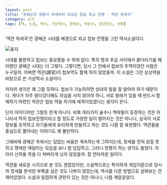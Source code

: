 ```yaml
---
layout: post
title: "광해군과 향통사 하세국의 외로운 첩보 외교 전쟁 - 역관 하세국"
category: 도서
tags: [책, 소설, 역사, 가상역사, 광해군, 박준수, 청년정신, 서평]
---
```


'역관 하세국'은
광해군 시대를 배경으로 외교 첩보 전쟁을 그린 역사소설이다.

![표지](https://lh3.googleusercontent.com/JEprkzzI3aqGGDrXT8pLRKL5szFjaZnbRJPIbPxfkESpvdtXadxaJKtbApMI0S7vILRyvJniIiF6Jg=s480)

시대를 불문하고 첩보는 중요했을 수 밖에 없다.
특히 명과 후금 사이에서 줄다리기를 해야했던 광해군 시대는 더 그렇다.
그렇다면, 당시 그 안에서 첩보의 주역이었던 사람은 누구일까.
어쩌면 역관(譯官)이 첩보역도 함께 하지 않았을까.
이 소설은 그런 상상력을 바탕으로 쓴 가상역사 소설이다.

저자의 생각은 꽤 그럴 듯하다.
첩보가 가능하려면 상대의 말을 잘 알아야 하기 때문이다.
게다가 자주 왔다갔다해도 의심을 사지 않아야 하니,
서로 왕래가 있을 때 반드시 함께하기 마련인 역관은
첩보 역을 하기에 제격이었겠다는 생각이 든다.

단지 아이디어만 그럴듯 한게 아니다.
비록 여러가지 술수나 책략들이 등장하는 것은 아니라서
딱히 첩보전쟁이라고 할 정도로 거창한 일이 벌어지는 것은 아니나,
삼국이 서로 정보를 조작하고 자기들에게 유리하게 만들려고 하는 것도 나름 잘 표현했다.
역관들을 중심으로 풀어내는 이야기도 꽤 볼만하다.

그에비해 광해군 측에서는 답없는 싸움만 계속하는게 그려지는데,
정세를 전혀 읽질 못하고 명에만 매달리는 모습을 보니 참 답답하고,
그러니 망했지 하는 생각도 들었다.
차라리 신하들 목을 다 쳐버리게 낫지 않았을까.
참 안타까운 일이다.

역관을 새로운 시각으로 본 것도 괜찮았지만,
소설책으로는 특이하게 게임이론으로 당시의 정세를 분석한 부록을 실은 것도 나쁘지 않았는데,
역사를 다른 방법으로 살펴보는 건 재미있었다.
소설과 밀접하게 관련이 있는 것은 아니나,
나름 깨알같았다.
